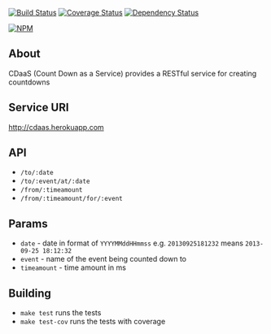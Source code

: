 [![Build Status](https://travis-ci.org/BoyCook/CDaaS.png?branch=master)](https://travis-ci.org/BoyCook/CDaaS)
[![Coverage Status](https://coveralls.io/repos/BoyCook/CDaaS/badge.png)](https://coveralls.io/r/BoyCook/CDaaS)
[![Dependency Status](https://gemnasium.com/BoyCook/CDaaS.png)](https://gemnasium.com/BoyCook/CDaaS)

[![NPM](https://nodei.co/npm/cdaas.png?downloads=true)](https://nodei.co/npm/cdaas) 

## About
CDaaS (Count Down as a Service) provides a RESTful service for creating countdowns

## Service URI
http://cdaas.herokuapp.com

## API
* `/to/:date`
* `/to/:event/at/:date`
* `/from/:timeamount`
* `/from/:timeamount/for/:event`

## Params
* `date` - date in format of `YYYYMMddHHmmss` e.g. `20130925181232` means `2013-09-25 18:12:32`
* `event` - name of the event being counted down to
* `timeamount` - time amount in ms

## Building
* `make test` runs the tests
* `make test-cov` runs the tests with coverage
